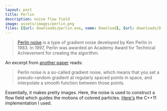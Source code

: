 ```yaml
---
layout: post
title: Perlin
description: noise flow field
image: assets/images/perlin.png
files: [{url: downloads/perlin.exe, name: Download}, {url: downloads/blackperlin.exe, name: B&W version}, {url: downloads/altperlin.exe, name: Alternate version}]
---
```


<dl><blockquote><a href="http://mrl.nyu.edu/~perlin/paper445.pdf">Perlin noise</a> is a type of gradient noise developed by Ken Perlin in 1983. In 1997, Perlin was awarded an Academy Award for Technical Achievement for creating the algorithm.</blockquote></dl>

An excerpt from [another paper](http://staffwww.itn.liu.se/%7Estegu/simplexnoise/simplexnoise.pdf) reads:

<dl><blockquote>Perlin noise is a so-called gradient noise, which means that you set a pseudo-random gradient at regularly spaced points in space, and interpolate a smooth function between those points.</blockquote></dl>

Essentially, it makes pretty images. Here, the noise is used to construct a flow field which guides the motions of colored particles.
[Here's](https://github.com/sol-prog/Perlin_Noise) the C++11 implementation I used.

 
